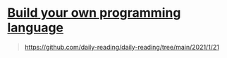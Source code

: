 # [Build your own programming language](https://thesephist.com/posts/pl/)

> https://github.com/daily-reading/daily-reading/tree/main/2021/1/21
